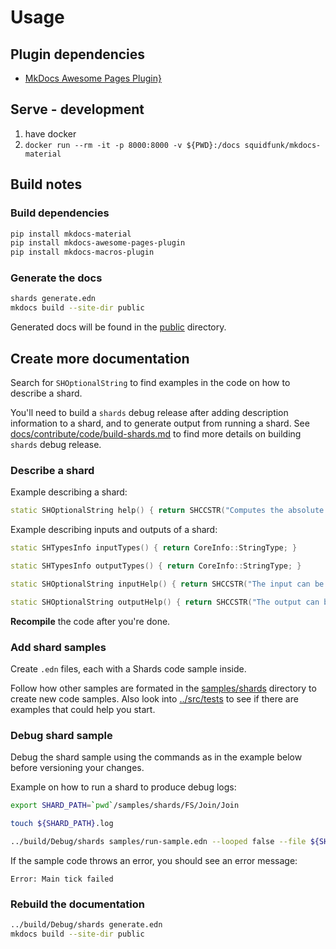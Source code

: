 # Usage

## Plugin dependencies

* [MkDocs Awesome Pages Plugin}](https://github.com/lukasgeiter/mkdocs-awesome-pages-plugin)

## Serve - development

1. have docker
2. `docker run --rm -it -p 8000:8000 -v ${PWD}:/docs squidfunk/mkdocs-material`

## Build notes

### Build dependencies

```bash
pip install mkdocs-material
pip install mkdocs-awesome-pages-plugin
pip install mkdocs-macros-plugin
```

### Generate the docs

```bash
shards generate.edn
mkdocs build --site-dir public
```
Generated docs will be found in the [public](public) directory.

## Create more documentation

Search for `SHOptionalString` to find examples in the code on how to describe a shard.

You'll need to build a `shards` debug release after adding description information to a shard, and to generate output from running a shard. See [docs/contribute/code/build-shards.md](docs/contribute/code/build-shards.md) to find more details on building `shards` debug release.

### Describe a shard

Example describing a shard:
```c++
static SHOptionalString help() { return SHCCSTR("Computes the absolute value of a big integer."); }
```

Example describing inputs and outputs of a shard:
```c++
static SHTypesInfo inputTypes() { return CoreInfo::StringType; }

static SHTypesInfo outputTypes() { return CoreInfo::StringType; }

static SHOptionalString inputHelp() { return SHCCSTR("The input can be of any type."); }

static SHOptionalString outputHelp() { return SHCCSTR("The output can be of any type."); }
```

**Recompile** the code after you're done.

### Add shard samples

Create `.edn` files, each with a Shards code sample inside.

Follow how other samples are formated in the [samples/shards](samples/shards) directory to create new code samples. Also look into [../src/tests](../src/tests) to see if there are examples that could help you start.

### Debug shard sample

Debug the shard sample using the commands as in the example below before versioning your changes.

Example on how to run a shard to produce debug logs:
```bash
export SHARD_PATH=`pwd`/samples/shards/FS/Join/Join

touch ${SHARD_PATH}.log

../build/Debug/shards samples/run-sample.edn --looped false --file ${SHARD_PATH}.edn  > >(tee "${SHARD_PATH}.log");
```

If the sample code throws an error, you should see an error message:
```
Error: Main tick failed
```

### Rebuild the documentation
```bash
../build/Debug/shards generate.edn
mkdocs build --site-dir public
```